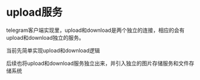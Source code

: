 # upload服务

telegram客户端实现里，upload和download是两个独立的连接，相应的会有upload和download独立的服务。
    
当前先简单实现upload和download逻辑

后续也将upload和download服务独立出来，并引入独立的图片存储服务和文件存储系统
